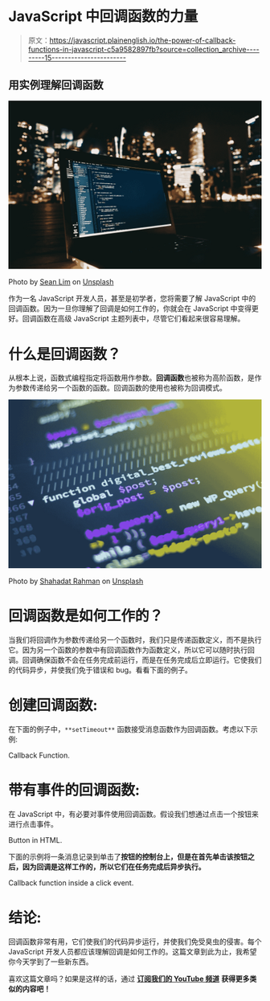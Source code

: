 # JavaScript 中回调函数的力量

> 原文：<https://javascript.plainenglish.io/the-power-of-callback-functions-in-javascript-c5a9582897fb?source=collection_archive---------15----------------------->

## 用实例理解回调函数

![](img/e484208ba962738a7154597e4afba446.png)

Photo by [Sean Lim](https://unsplash.com/@seanlimm?utm_source=medium&utm_medium=referral) on [Unsplash](https://unsplash.com?utm_source=medium&utm_medium=referral)

作为一名 JavaScript 开发人员，甚至是初学者，您将需要了解 JavaScript 中的回调函数。因为一旦你理解了回调是如何工作的，你就会在 JavaScript 中变得更好。回调函数在高级 JavaScript 主题列表中，尽管它们看起来很容易理解。

# 什么是回调函数？

从根本上说，函数式编程指定将函数用作参数。**回调函数**也被称为高阶函数，是作为参数传递给另一个函数的函数。回调函数的使用也被称为回调模式。

![](img/766fa1b11dc3e921705edfa861de979b.png)

Photo by [Shahadat Rahman](https://unsplash.com/@hishahadat?utm_source=medium&utm_medium=referral) on [Unsplash](https://unsplash.com?utm_source=medium&utm_medium=referral)

# 回调函数是如何工作的？

当我们将回调作为参数传递给另一个函数时，我们只是传递函数定义，而不是执行它。因为另一个函数的参数中有回调函数作为函数定义，所以它可以随时执行回调。回调确保函数不会在任务完成前运行，而是在任务完成后立即运行。它使我们的代码异步，并使我们免于错误和 bug。看看下面的例子。

# 创建回调函数:

在下面的例子中，`**setTimeout**` 函数接受消息函数作为回调函数。考虑以下示例:

Callback Function.

# 带有事件的回调函数:

在 JavaScript 中，有必要对事件使用回调函数。假设我们想通过点击一个按钮来进行点击事件。

Button in HTML.

下面的示例将一条消息记录到单击了**按钮的控制台上，但是在首先单击该按钮之后，因为回调是这样工作的，所以它们在任务完成后异步执行。**

Callback function inside a click event.

# 结论:

回调函数非常有用，它们使我们的代码异步运行，并使我们免受臭虫的侵害。每个 JavaScript 开发人员都应该理解回调是如何工作的。这篇文章到此为止，我希望你今天学到了一些新东西。

喜欢这篇文章吗？如果是这样的话，通过 [**订阅我们的 YouTube 频道**](https://www.youtube.com/channel/UCtipWUghju290NWcn8jhyAw) **获得更多类似的内容吧！**
